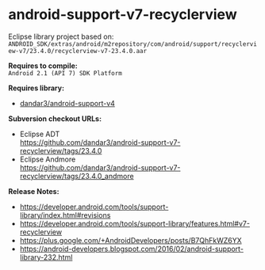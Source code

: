 android-support-v7-recyclerview
===============================

Eclipse library project based on:<br/>
`ANDROID_SDK/extras/android/m2repository/com/android/support/recyclerview-v7/23.4.0/recyclerview-v7-23.4.0.aar`

**Requires to compile:**<br/>
`Android 2.1 (API 7) SDK Platform`

**Requires library:**
* [dandar3/android-support-v4](https://github.com/dandar3/android-support-v4)

**Subversion checkout URLs:**
* Eclipse ADT<br/>
  https://github.com/dandar3/android-support-v7-recyclerview/tags/23.4.0
* Eclipse Andmore<br/>
  https://github.com/dandar3/android-support-v7-recyclerview/tags/23.4.0_andmore

**Release Notes:**
* https://developer.android.com/tools/support-library/index.html#revisions
* https://developer.android.com/tools/support-library/features.html#v7-recyclerview
* https://plus.google.com/+AndroidDevelopers/posts/B7QhFkWZ6YX
* https://android-developers.blogspot.com/2016/02/android-support-library-232.html
